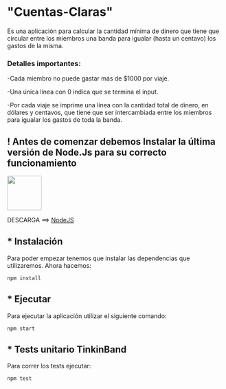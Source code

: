 

# "Cuentas-Claras"
Es una aplicación para calcular la cantidad mínima de dinero que tiene que circular entre los miembros una banda para igualar (hasta un centavo) los gastos de la misma.
### Detalles importantes:
-Cada miembro no puede gastar más
de $1000 por viaje. 

-Una única línea con 0 indica que se termina el input.

-Por cada viaje se imprime una línea con la cantidad total de dinero, en dólares y
centavos, que tiene que ser intercambiada entre los miembros para igualar los gastos
de toda la banda.


## ! Antes de comenzar debemos Instalar la última versión de Node.Js para su correcto funcionamiento
<p align=''>
    <img src='https://nodejs.org/static/images/logo.svg' width="80" height="80"/>
</p>

DESCARGA ==> [NodeJS](https://nodejs.org/es/)

## * Instalación 
Para poder empezar tenemos que instalar las dependencias que utilizaremos. Ahora hacemos:

```
npm install
```
## * Ejecutar
Para ejecutar la aplicación utilizar el siguiente comando:
```
npm start
```

## * Tests unitario TinkinBand

Para correr los tests ejecutar:
```
npm test
```




